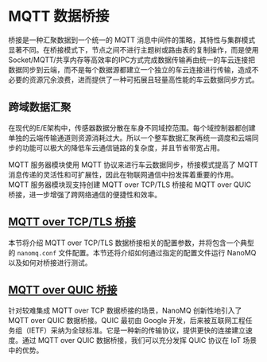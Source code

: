 # MQTT 数据桥接

桥接是一种汇聚数据到一个统一的 MQTT 消息中间件的策略，其特性与集群模式显著不同。在桥接模式下，节点之间不进行主题树或路由表的复制操作，而是使用Socket/MQTT/共享内存等高效率的IPC方式完成数据传输再由统一的车云连接把数据同步到云端，而不是每个数据源都建立一个独立的车云连接进行传输，造成不必要的资源冗余浪费，进而提供了一种可拓展且轻量高性能的车云数据同步方式。

## 跨域数据汇聚

在现代的E/E架构中，传感器数据分散在车身不同域控范围。每个域控制器都创建单独的云端传输通道则资源消耗过大。所以一个整车数据汇聚再统一调度和云端同步的功能可以极大的降低车云通信链路的复杂度，并且节省带宽占用。

MQTT 服务器模块使用 MQTT 协议来进行车云数据同步，桥接模式提高了 MQTT 消息传递的灵活性和可扩展性，因此在物联网通信中扮发挥着重要的作用。 MQTT 服务器模块现支持创建 MQTT over TCP/TLS 桥接和 MQTT over QUIC 桥接，进一步增强了跨网络通信的便捷性和效率。

## [MQTT over TCP/TLS 桥接](./tcp-tls-bridge.md)
本节将介绍 MQTT over TCP/TLS 数据桥接相关的配置参数，并将包含一个典型的 `nanomq.conf` 文件配置。本节还将介绍如何通过指定的配置文件运行 NanoMQ 以及如何对桥接进行测试。

## [MQTT over QUIC 桥接](./quic-bridge.md)
针对较难集成 MQTT over TCP 数据桥接的场景，NanoMQ 创新性地引入了 MQTT over QUIC 数据桥接。QUIC 最初由 Google 开发，后来被互联网工程任务组（IETF）采纳为全球标准。它是一种新的传输协议，提供更快的连接建立速度。通过 MQTT over QUIC 数据桥接，我们可以充分发挥 QUIC 协议在 IoT 场景中的优势。
